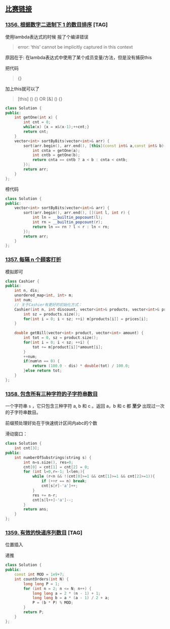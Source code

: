 ## [比赛链接](https://leetcode-cn.com/contest/biweekly-contest-20/)


### [1356. 根据数字二进制下 1 的数目排序](https://leetcode-cn.com/problems/sort-integers-by-the-number-of-1-bits/) [TAG]

使用lambda表达式的时候 报了个编译错误

> error: ‘this’ cannot be implicitly captured in this context

原因在于: 在lambda表达式中使用了某个成员变量/方法，但是没有捕获this

把代码

> [](){}

加上this就可以了

> [this] () {}			OR 		[&] () {}

```c++
class Solution {
public:
    int getOne(int x) {
        int cnt = 0;
        while(x) {x = x&(x-1);++cnt;}
        return cnt;
    }
    vector<int> sortByBits(vector<int>& arr) {
        sort(arr.begin(), arr.end(), [this](const int& a,const int& b)->bool{
            int cnta = getOne(a);
            int cntb = getOne(b);
            return cnta == cntb ? a < b : cnta < cntb;
        });
        return arr;
    }
};
```

榜代码

```c++
class Solution {
public:
    vector<int> sortByBits(vector<int>& arr) {
        sort(arr.begin(), arr.end(), [](int l, int r) {
            int ln = __builtin_popcount(l);
            int rn = __builtin_popcount(r);
            return ln == rn ? l < r : ln < rn;
        });
       	return arr;
    }
};
```


### [1357. 每隔 n 个顾客打折](https://leetcode-cn.com/problems/apply-discount-every-n-orders/)

模拟即可

```c++
class Cashier {
public:
    int n, dis;
    unordered_map<int, int> m;
    int num;
  	// 关于Cashier有更好的初始化方式：
    Cashier(int n, int discount, vector<int>& products, vector<int>& prices):n(n), dis(discount), num(0) {
        int sz = products.size();
        for(int i = 0; i < sz; ++i) m[products[i]] = prices[i];
    }
    
    double getBill(vector<int> product, vector<int> amount) {
        int tot = 0, sz = product.size();
        for(int i = 0; i < sz; ++i) {
            tot += m[product[i]]*amount[i];
        }
        ++num;
        if(num%n == 0) {
            return (100.0 - dis) * double(tot) / 100.0; 
        }else return tot;
    }
};
```



### [1358. 包含所有三种字符的子字符串数目](https://leetcode-cn.com/problems/number-of-substrings-containing-all-three-characters/) 

一个字符串 `s` ，它只包含三种字符 a, b 和 c 。返回 a，b 和 c 都 **至少** 出现过一次的子字符串数目。

前缀预处理好处在于快速统计区间内abc的个数

滑动窗口：

```c++
class Solution {
    int cnt[3];
public:
    int numberOfSubstrings(string s) {
        int n=s.size(), res=0;
        cnt[0] = cnt[1] = cnt[2] = 0;
        for (int l=0,r=-1; l<len;){
            while (r<n && !(cnt[0]>=1 && cnt[1]>=1 && cnt[2]>=1)){
                if (++r == n) break;
                cnt[s[r]-'a']++;
            }
            res += n-r;
            cnt[s[l++]-'a']--;
        }
        return ans;
    }
};
```

### [1359. 有效的快递序列数目](https://leetcode-cn.com/problems/count-all-valid-pickup-and-delivery-options/) [TAG]

位置插入

递推

```c++
class Solution {
public:
    const int MOD = 1e9+7;
    int countOrders(int N) {
        long long P = 1;
        for (int n = 2; n <= N; n++) {
            long long a = 2 * (n - 1) + 1;
            long long b = a * (a - 1) / 2 + a;
            P = (b * P) % MOD;
        }
        return P;
    }
};
```
